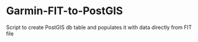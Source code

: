# Garmin-FIT-to-PostGIS
Script to create PostGIS db table and populates it with data directly from FIT file
